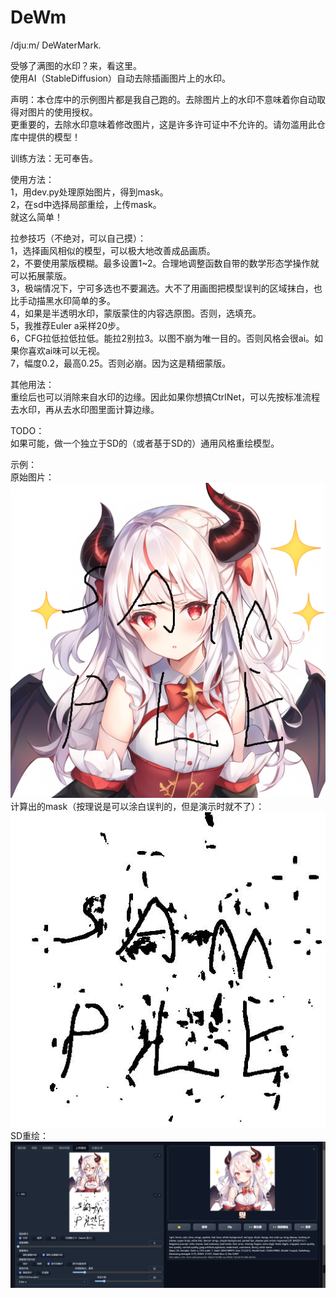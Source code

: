 # DeWm
/djuːm/ DeWaterMark.  

受够了满图的水印？来，看这里。  
使用AI（StableDiffusion）自动去除插画图片上的水印。  

声明：本仓库中的示例图片都是我自己跑的。去除图片上的水印不意味着你自动取得对图片的使用授权。  
更重要的，去除水印意味着修改图片，这是许多许可证中不允许的。请勿滥用此仓库中提供的模型！  

训练方法：无可奉告。  

使用方法：  
1，用dev.py处理原始图片，得到mask。  
2，在sd中选择局部重绘，上传mask。  
就这么简单！  

拉参技巧（不绝对，可以自己摸）：  
1，选择画风相似的模型，可以极大地改善成品画质。  
2，不要使用蒙版模糊。最多设置1~2。合理地调整函数自带的数学形态学操作就可以拓展蒙版。  
3，极端情况下，宁可多选也不要漏选。大不了用画图把模型误判的区域抹白，也比手动描黑水印简单的多。  
4，如果是半透明水印，蒙版蒙住的内容选原图。否则，选填充。  
5，我推荐Euler a采样20步。  
6，CFG拉低拉低拉低。能拉2别拉3。以图不崩为唯一目的。否则风格会很ai。如果你喜欢ai味可以无视。  
7，幅度0.2，最高0.25。否则必崩。因为这是精细蒙版。  

其他用法：  
重绘后也可以消除来自水印的边缘。因此如果你想搞CtrlNet，可以先按标准流程去水印，再从去水印图里面计算边缘。  

TODO：  
如果可能，做一个独立于SD的（或者基于SD的）通用风格重绘模型。  

示例：  
原始图片：  
![](./sample.png)  
计算出的mask（按理说是可以涂白误判的，但是演示时就不了）：  
![](./mask.jpg)  
SD重绘：  
![](./ss.png)
